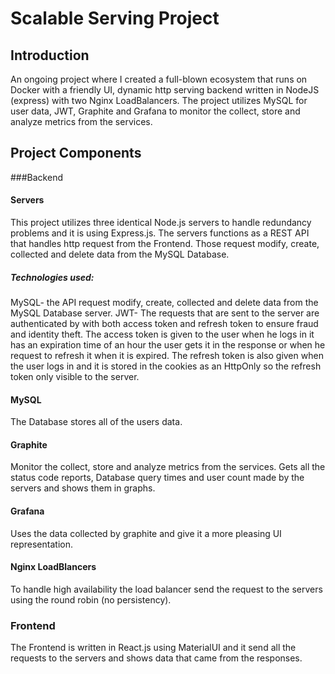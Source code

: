 # Scalable Serving Project
## Introduction

An ongoing project where I created a full-blown ecosystem that runs on Docker with a friendly UI, dynamic http serving backend written in NodeJS (express) with two Nginx LoadBalancers.
The project utilizes MySQL for user data, JWT, Graphite and Grafana to monitor the collect, store and analyze metrics from the services.
## Project Components
###Backend 
#### Servers
This project utilizes three identical Node.js servers to handle redundancy problems and it is using Express.js.
The servers functions as a REST API that handles http request from the Frontend.
Those request modify, create, collected and delete data from the MySQL Database.
##### Technologies used:
MySQL- the API request modify, create, collected and delete data from the MySQL Database server.
JWT- The requests that are sent to the server are authenticated by with both access token and refresh token to ensure fraud and identity theft. The access token is given to the user when he logs in it has an expiration time of an hour the user gets it in the response or when he request to refresh it when it is expired.
The refresh token is also given when the user logs in and it is stored in the cookies as an HttpOnly so the refresh token only visible to the server.
#### MySQL
The Database stores all of the users data.
#### Graphite
 Monitor the collect, store and analyze metrics from the services.  Gets all the status code reports, Database query times and user count made by the servers and shows them in graphs.
#### Grafana
Uses the data collected by graphite and give it a more pleasing UI representation.  
#### Nginx LoadBlancers
To handle high availability the load balancer send the request to the servers using the round robin (no persistency).
### Frontend
The Frontend is written in React.js using MaterialUI and it send all the requests to the servers and shows data that came from the responses.

